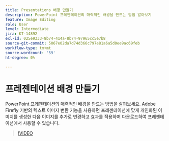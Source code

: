```yaml
---
title: Presentations 배경 만들기
description: PowerPoint 프레젠테이션의 매력적인 배경을 만드는 방법 알아보기
feature: Image Editing
role: User
level: Intermediate
jira: KT-14892
exl-id: 025e9333-8b74-414a-8b74-97965cc5e7b8
source-git-commit: 5067e02da7d74d366c797e81a6a5d0ee9ac69feb
workflow-type: tm+mt
source-wordcount: '59'
ht-degree: 0%

---
```


# 프레젠테이션 배경 만들기

PowerPoint 프레젠테이션의 매력적인 배경을 만드는 방법을 살펴보세요. Adobe Firefly 기반의 텍스트 이미지 변환 기능을 사용하면 프레젠테이션에 맞게 개인화된 이미지를 생성한 다음 이미지를 추가로 변경하고 효과를 적용하며 다운로드하여 프레젠테이션에서 사용할 수 있습니다.

>[!VIDEO](https://video.tv.adobe.com/v/3427117?quality=12&learn=on&hidetitle=true)

